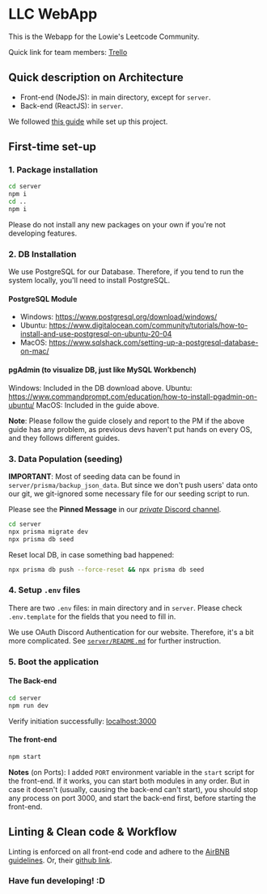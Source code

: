 # LLC WebApp

This is the Webapp for the Lowie's Leetcode Community.

Quick link for team members: [Trello](https://trello.com/b/uYL1a8Bd/llc-web-agile-board)

## Quick description on Architecture

- Front-end (NodeJS): in main directory, except for `server`.
- Back-end (ReactJS): in `server`.

We followed [this guide](https://burkeholland.dev/posts/express-react-starter-refresh/) while set up this project.

## First-time set-up

### 1. Package installation

```sh
cd server
npm i
cd ..
npm i
```

Please do not install any new packages on your own if you're not developing features.

### 2. DB Installation

We use PostgreSQL for our Database. Therefore, if you tend to run the system locally, you'll need to install PostgreSQL.

#### PostgreSQL Module

- Windows: <https://www.postgresql.org/download/windows/>
- Ubuntu: <https://www.digitalocean.com/community/tutorials/how-to-install-and-use-postgresql-on-ubuntu-20-04>
- MacOS: <https://www.sqlshack.com/setting-up-a-postgresql-database-on-mac/>

#### pgAdmin (to visualize DB, just like MySQL Workbench)

Windows: Included in the DB download above.
Ubuntu: <https://www.commandprompt.com/education/how-to-install-pgadmin-on-ubuntu/>
MacOS: Included in the guide above.

**Note**: Please follow the guide closely and report to the PM if the above guide has any problem, as previous devs haven't put hands on every OS, and they follows different guides.

### 3. Data Population (seeding)

**IMPORTANT**: Most of seeding data can be found in `server/prisma/backup_json_data`. But since we don't push users' data onto our git, we git-ignored some necessary file for our seeding script to run.

Please see the **Pinned Message** in our [*private* Discord channel](https://discord.com/channels/1085444549125611530/1150291748808044655).

```sh
cd server
npx prisma migrate dev
npx prisma db seed
```

Reset local DB, in case something bad happened:

```sh
npx prisma db push --force-reset && npx prisma db seed
```

### 4. Setup `.env` files

There are two `.env` files: in main directory and in `server`. Please check `.env.template` for the fields that you need to fill in.

We use OAuth Discord Authentication for our website. Therefore, it's a bit more complicated. See [`server/README.md`](server/README.md) for further instruction.

### 5. Boot the application

#### The Back-end

```sh
cd server
npm run dev
```

Verify initiation successfully: [localhost:3000](http://localhost:3000)

#### The front-end

```sh
npm start
```

**Notes** (on Ports): I added `PORT` environment variable in the `start` script for the front-end. If it works, you can start both modules in any order. But in case it doesn't (usually, causing the back-end can't start), you should stop any process on port 3000, and start the back-end first, before starting the front-end.

## Linting & Clean code & Workflow

Linting is enforced on all front-end code and adhere to the [AirBNB guidelines](https://airbnb.io/javascript/). Or, their [github link](https://github.com/airbnb/javascript).

### Have fun developing! :D
